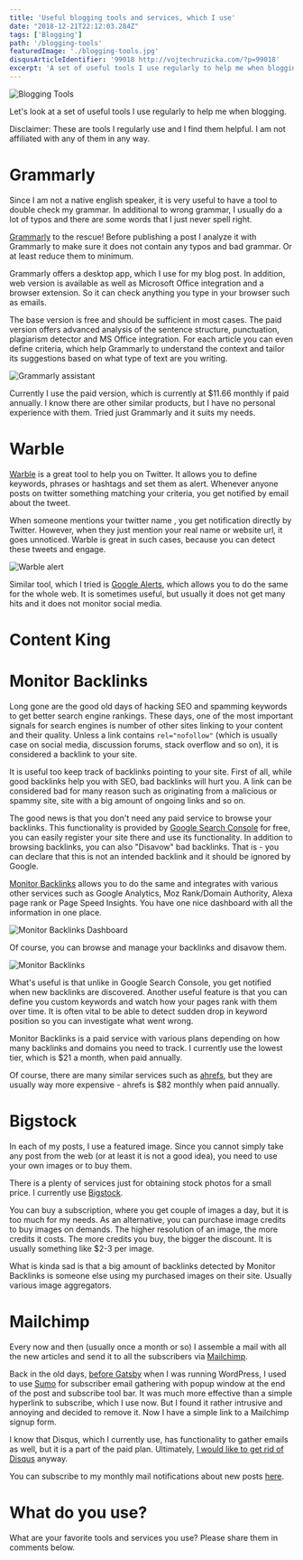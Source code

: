 ```yaml
---
title: 'Useful blogging tools and services, which I use'
date: "2018-12-21T22:12:03.284Z"
tags: ['Blogging']
path: '/blogging-tools'
featuredImage: './blogging-tools.jpg'
disqusArticleIdentifier: '99018 http://vojtechruzicka.com/?p=99018'
excerpt: 'A set of useful tools I use regularly to help me when blogging.'
---
```


![Blogging Tools](blogging-tools.jpg)

Let's look at a set of useful tools I use regularly to help me when blogging.

Disclaimer: These are tools I regularly use and I find them helpful. I am not affiliated with any of them in any way.

# Grammarly
Since I am not a native english speaker, it is very useful to have a tool to double check my grammar. In additional to wrong grammar, I usually do a lot of typos and there are some words that I just never spell right.

[Grammarly](https://app.grammarly.com/) to the rescue! Before publishing a post I analyze it with Grammarly to make sure it does not contain any typos and bad grammar. Or at least reduce them to minimum.

Grammarly offers a desktop app, which I use for my blog post. In addition, web version is available as well as Microsoft Office integration and a browser extension. So it can check anything you type in your browser such as emails.

The base version is free and should be sufficient in most cases. The paid version offers advanced analysis of the sentence structure, punctuation, plagiarism detector and MS Office integration. For each article you can even define criteria, which help Grammarly to understand the context and tailor its suggestions based on what type of text are you writing.

![Grammarly assistant](grammarly.png)

Currently I use the paid version, which is currently at $11.66 monthly if paid annually. I know there are other similar products, but I have no personal experience with them. Tried just Grammarly and it suits my needs.

# Warble
[Warble](https://warble.co/) is a great tool to help you on Twitter. It allows you to define keywords, phrases or hashtags and set them as alert. Whenever anyone posts on twitter something matching your criteria, you get notified by email about the tweet.

When someone mentions your twitter name , you get notification directly by Twitter. However, when they just mention your real name or website url, it goes unnoticed. Warble is great in such cases, because you can detect these tweets and engage.

![Warble alert](warble.png)

Similar tool, which I tried is [Google Alerts](https://www.google.com/alerts), which allows you to do the same for the whole web. It is sometimes useful, but usually it does not get many hits and it does not monitor social media.

# Content King

# Monitor Backlinks
Long gone are the good old days of hacking SEO and spamming keywords to get better search engine rankings. These days, one of the most important signals for search engines is number of other sites linking to your content and their quality. Unless a link contains `rel="nofollow"` (which is usually case on social media, discussion forums, stack overflow and so on), it is considered a backlink to your site.

It is useful too keep track of backlinks pointing to your site. First of all, while good backlinks help you with SEO, bad backlinks will hurt you. A link can be considered bad for many reason such as originating from a malicious or spammy site, site with a big amount of ongoing links and so on.

The good news is that you don't need any paid service to browse your backlinks. This functionality is provided by [Google Search Console](https://search.google.com/search-console/welcome) for free, you can easily register your site there and use its functionality. In addition to browsing backlinks, you can also "Disavow" bad backlinks. That is - you can declare that this is not an intended backlink and it should be ignored by Google.

[Monitor Backlinks](https://monitorbacklinks.com) allows you to do the same and integrates with various other services such as Google Analytics, Moz Rank/Domain Authority, Alexa page rank or Page Speed Insights. You have one nice dashboard with all the information in one place.

![Monitor Backlinks Dashboard](monitor-backlinks-dashboard.png)

Of course, you can browse and manage your backlinks and disavow them.

![Monitor Backlinks](monitor-backlinks.png)

What's useful is that unlike in Google Search Console, you get notified when new backlinks are discovered. Another useful feature is that you can define you custom keywords and watch how your pages rank with them over time. It is often vital to be able to detect sudden drop in keyword position so you can investigate what went wrong.

Monitor Backlinks is a paid service with various plans depending on how many backlinks and domains you need to track. I currently use the lowest tier, which is $21 a month, when paid annually. 

Of course, there are many similar services such as [ahrefs](https://ahrefs.com/), but they are usually way more expensive - ahrefs is $82 monthly when paid annually.

# Bigstock
In each of my posts, I use a featured image. Since you cannot simply take any post from the web (or at least it is not a good idea), you need to use your own images or to buy them.

There is a plenty of services just for obtaining stock photos for a small price. I currently use [Bigstock](https://www.bigstockphoto.com/).

You can buy a subscription, where you get couple of images a day, but it is too much for my needs. As an alternative, you can purchase image credits to buy images on demands. The higher resolution of an image, the more credits it costs. The more credits you buy, the bigger the discount. It is usually something like $2-3 per image.

What is kinda sad is that a big amount of backlinks detected by Monitor Backlinks is someone else using my purchased images on their site. Usually various image aggregators.

# Mailchimp
Every now and then (usually once a month or so) I assemble a mail with all the new articles and send it to all the subscribers via [Mailchimp](https://mailchimp.com/).

Back in the old days, [before Gatsby](https://www.vojtechruzicka.com/gatsby-migration/) when I was running WordPress, I used to use [Sumo](https://sumo.com/) for subscriber email gathering with popup window at the end of the post and subscribe tool bar. It was much more effective than a simple hyperlink to subscribe, which I use now. But I found it rather intrusive and annoying and decided to remove it. Now I have a simple link to a Mailchimp signup form.

I know that Disqus, which I currently use, has functionality to gather emails as well, but it is a part of the paid plan. Ultimately, [I would like to get rid of Disqus](https://www.vojtechruzicka.com/staticman/) anyway.

You can subscribe to my monthly mail notifications about new posts [here](https://vojtechruzicka.us13.list-manage.com/subscribe?u=10c0f3bbb5e2a9011195ce12c&id=2163dc88de).

# What do you use?
What are your favorite tools and services you use? Please share them in comments below.
